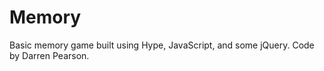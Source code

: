 # Memory

Basic memory game built using Hype, JavaScript, and some jQuery. Code by Darren Pearson. 
